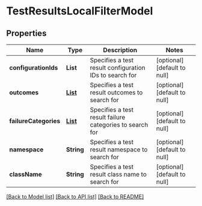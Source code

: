 # TestResultsLocalFilterModel
## Properties

| Name | Type | Description | Notes |
|------------ | ------------- | ------------- | -------------|
| **configurationIds** | **List** | Specifies a test result configuration IDs to search for | [optional] [default to null] |
| **outcomes** | [**List**](TestResultOutcome.md) | Specifies a test result outcomes to search for | [optional] [default to null] |
| **failureCategories** | [**List**](FailureCategoryModel.md) | Specifies a test result failure categories to search for | [optional] [default to null] |
| **namespace** | **String** | Specifies a test result namespace to search for | [optional] [default to null] |
| **className** | **String** | Specifies a test result class name to search for | [optional] [default to null] |

[[Back to Model list]](../README.md#documentation-for-models) [[Back to API list]](../README.md#documentation-for-api-endpoints) [[Back to README]](../README.md)


